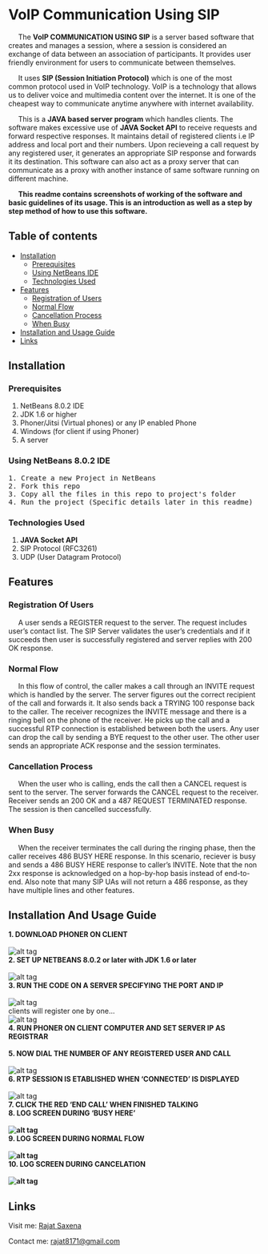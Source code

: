 # VoIP Communication Using SIP

&nbsp;&nbsp;&nbsp;&nbsp;&nbsp;The <strong>VoIP COMMUNICATION USING SIP</strong> is a server based software that creates and manages a session, where a session is considered an exchange of data between an association of participants. It provides user friendly environment for users to communicate between themselves.
  
&nbsp;&nbsp;&nbsp;&nbsp;&nbsp;It uses <b>SIP (Session Initiation Protocol)</b> which is one of the most common protocol used in VoIP technology. VoIP is a technology that allows us to deliver voice and multimedia content over the internet. It is one of the cheapest way to communicate anytime anywhere with internet availability. 
	
	
&nbsp;&nbsp;&nbsp;&nbsp;&nbsp;This is a <b>JAVA based server program</b> which handles clients. The software makes excessive use of <b>JAVA Socket API</b> to receive requests and forward respective responses. It maintains detail of registered clients i.e IP address and local port and their numbers. Upon recieveing a call request by any registered user, it generates an appropriate SIP response and forwards it its destination. This software can also act as a proxy server that can communicate as a proxy with another instance of same software running on different machine. 
	
&nbsp;&nbsp;&nbsp;&nbsp;&nbsp;<b>This readme contains screenshots of working of the software and basic guidelines of its usage. This is an introduction as well as a step by step method of how to use this software.</b>

## Table of contents

- [Installation](#installation)
    - [Prerequisites](#prerequisites)
    - [Using NetBeans IDE](#using-netbeans-ide)
    - [Technologies Used](#technologies-used)
- [Features](#features)
    - [Registration of Users](#register)
    - [Normal Flow](#normal)
    - [Cancellation Process](#cancel)
    - [When Busy](#busy)
- [Installation and Usage Guide](#guide)
- [Links](#links)

## Installation <a name='installation'></a>

### Prerequisites <a name='prerequisites'></a>

1. NetBeans 8.0.2 IDE
2. JDK 1.6 or higher
3. Phoner/Jitsi (Virtual phones) or any IP enabled Phone
4. Windows (for client if using Phoner)
5. A server

### Using NetBeans 8.0.2 IDE <a name='using-netbeans-ide'></a>
<pre>
1. Create a new Project in NetBeans 
2. Fork this repo  
3. Copy all the files in this repo to project's folder  
4. Run the project (Specific details later in this readme)  
</pre>

### Technologies Used <a name='technologies-used'></a>

1. <b>JAVA Socket API</b>
2. SIP Protocol (RFC3261)
3. UDP (User Datagram Protocol)

## Features <a name='features'></a>

### Registration Of Users <a name='register'></a>

&nbsp;&nbsp;&nbsp;&nbsp;&nbsp;A user sends a REGISTER request to the server. The request includes user’s contact list. The SIP Server validates the user’s credentials and if it succeeds then user is successfully registered and server replies with 200 OK response.   

### Normal Flow <a name='normal'></a>

&nbsp;&nbsp;&nbsp;&nbsp;&nbsp;In this flow of control, the caller makes a call through an INVITE request which is handled by the server. The server figures out the correct recipient of the call and forwards it. It also sends back a TRYING 100 response back to the caller. The receiver recognizes the INVITE message and there is a ringing bell on the phone of the receiver. He picks up the call and a successful RTP connection is established between both the users. Any user can drop the call by sending a BYE request to the other user. The other user sends an appropriate ACK response and the session terminates.

### Cancellation Process <a name='cancel'></a>

&nbsp;&nbsp;&nbsp;&nbsp;&nbsp;When the user who is calling, ends the call then a CANCEL request is sent to the server. The server forwards the CANCEL request to the receiver. Receiver sends an 200 OK and a 487 REQUEST TERMINATED response. The session is then cancelled successfully.  

### When Busy <a name='busy'></a>

&nbsp;&nbsp;&nbsp;&nbsp;&nbsp;When the receiver terminates the call during the ringing phase, then the caller receives 486 BUSY HERE response. In this scenario, reciever is busy and sends a 486 BUSY HERE response to caller’s INVITE. Note that the non 2xx response is acknowledged on a hop-by-hop basis instead of end-to-end. Also note that many SIP UAs will not return a 486 response, as they have multiple lines and other features.

## Installation And Usage Guide <a name='guide'></a>

<b>1. DOWNLOAD PHONER ON CLIENT</b> </br></br>
 ![alt tag](https://raw.githubusercontent.com/srajat/UDP-SIP-Server/master/images/phoner.png) </br>
<b>2. SET UP NETBEANS 8.0.2 or later with JDK 1.6 or later</b> </br></br>
 ![alt tag](https://raw.githubusercontent.com/srajat/UDP-SIP-Server/master/images/netbeans.png) </br>
<b>3. RUN THE CODE ON A SERVER SPECIFYING THE PORT AND IP</b> </br></br>
 ![alt tag](https://raw.githubusercontent.com/srajat/UDP-SIP-Server/master/images/1.png) </br>
clients will register one by one... </br>
![alt tag](https://raw.githubusercontent.com/srajat/UDP-SIP-Server/master/images/2.png) </br>
<b>4. RUN PHONER ON CLIENT COMPUTER AND SET SERVER IP AS REGISTRAR</b> </br></br>
<b>5. NOW DIAL THE NUMBER OF ANY REGISTERED USER AND CALL</b> </br></br>
 ![alt tag](https://raw.githubusercontent.com/srajat/UDP-SIP-Server/master/images/3.png) </br>
<b>6. RTP SESSION IS ETABLISHED WHEN ‘CONNECTED’ IS DISPLAYED</b> </br></br>
 ![alt tag](https://raw.githubusercontent.com/srajat/UDP-SIP-Server/master/images/4.png) </br>
<b>7. CLICK THE RED ‘END CALL’ WHEN FINISHED TALKING</b> </br>
<b>8. LOG SCREEN DURING ‘BUSY HERE’ </br></br>
 ![alt tag](https://raw.githubusercontent.com/srajat/UDP-SIP-Server/master/images/5.png) </br>
9. LOG SCREEN DURING NORMAL FLOW </br></br>
 ![alt tag](https://raw.githubusercontent.com/srajat/UDP-SIP-Server/master/images/6.png) </br>
10. LOG SCREEN DURING CANCELATION </br></br>
 ![alt tag](https://raw.githubusercontent.com/srajat/UDP-SIP-Server/master/images/7.png) </br>
</b>
## Links <a name='links'></a>

Visit me:     [Rajat Saxena](http://www.rajatsaxena.in/)

Contact me:     <rajat8171@gmail.com>

